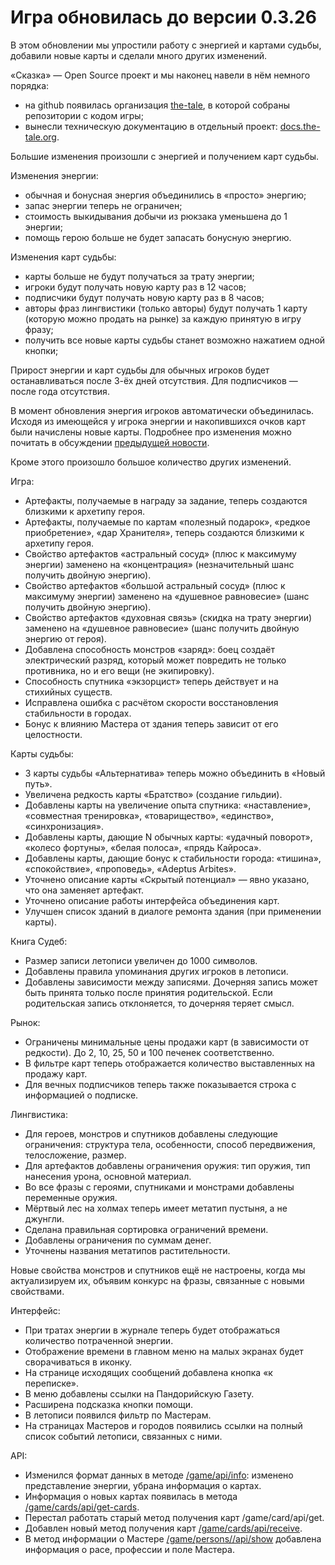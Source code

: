 # Игра обновилась до версии 0.3.26

В этом обновлении мы упростили работу с энергией и картами судьбы, добавили новые карты и сделали много других изменений.

«Сказка» — Open Source проект и мы наконец навели в нём немного порядка:

- на github появилась организация [the-tale](https://github.com/the-tale), в которой собраны репозитории с кодом игры;
- вынесли техническую документацию в отдельный проект: [docs.the-tale.org](http://docs.the-tale.org/ru/stable/).

Большие изменения произошли с энергией и получением карт судьбы.

Изменения энергии:

- обычная и бонусная энергия объединились в «просто» энергию;
- запас энергии теперь не ограничен;
- стоимость выкидывания добычи из рюкзака уменьшена до 1 энергии;
- помощь герою больше не будет запасать бонусную энергию.

Изменения карт судьбы:

- карты больше не будут получаться за трату энергии;
- игроки будут получать новую карту раз в 12 часов;
- подписчики будут получать новую карту раз в 8 часов;
- авторы фраз лингвистики (только авторы) будут получать 1 карту (которую можно продать на рынке) за каждую принятую в игру фразу;
- получить все новые карты судьбы станет возможно нажатием одной кнопки;

Прирост энергии и карт судьбы для обычных игроков будет останавливаться после 3-ёх дней отсутствия. Для подписчиков — после года отсутствия.

В момент обновления энергия игроков автоматически объединилась. Исходя из имеющейся у игрока энергии и накопившихся очков карт были начислены новые карты. Подробнее про изменения можно почитать в обсуждении [предыдущей новости](http://the-tale.org/forum/threads/6731).

Кроме этого произошло большое количество других изменений.

Игра:

- Артефакты, получаемые в награду за задание, теперь создаются близкими к архетипу героя.
- Артефакты, получаемые по картам «полезный подарок», «редкое приобретение», «дар Хранителя», теперь создаются близкими к архетипу героя.
- Свойство артефактов «астральный сосуд» (плюс к максимуму энергии) заменено на «концентрация» (незначительный шанс получить двойную энергию).
- Свойство артефактов «большой астральный сосуд» (плюс к максимуму энергии) заменено на «душевное равновесие» (шанс получить двойную энергию).
- Свойство артефактов «духовная связь» (скидка на трату энергии) заменено на «душевное равновесие» (шанс получить двойную энергию от героя).
- Добавлена способность монстров «заряд»: боец создаёт электрический разряд, который может повредить не только противника, но и его вещи (не экипировку).
- Способность спутника «экзорцист» теперь действует и на стихийных существ.
- Исправлена ошибка с расчётом скорости восстановления стабильности в городах.
- Бонус к влиянию Мастера от здания теперь зависит от его целостности.

Карты судьбы:


- 3 карты судьбы «Альтернатива» теперь можно объединить в «Новый путь».
- Увеличена редкость карты «Братство» (создание гильдии).
- Добавлены карты на увеличение опыта спутника: «наставление», «совместная тренировка», «товарищество», «единство», «синхронизация».
- Добавлены карты, дающие N обычных карты: «удачный поворот», «колесо фортуны», «белая полоса», «прядь Кайроса».
- Добавлены карты, дающие бонус к стабильности города: «тишина», «спокойствие», «проповедь», «Adeptus Arbites».
- Уточнено описание карты «Скрытый потенциал» — явно указано, что она заменяет артефакт.
- Уточнено описание работы интерфейса объединения карт.
- Улучшен список зданий в диалоге ремонта здания (при применении карты).

Книга Судеб:

- Размер записи летописи увеличен до 1000 символов.
- Добавлены правила упоминания других игроков в летописи.
- Добавлены зависимости между записями. Дочерняя запись может быть принята только после принятия родительской. Если родительская запись отклоняется, то дочерняя теряет смысл.

Рынок:

- Ограничены минимальные цены продажи карт (в зависимости от редкости). До 2, 10, 25, 50 и 100 печенек соответственно.
- В фильтре карт теперь отображается количество выставленных на продажу карт.
- Для вечных подписчиков теперь также показывается строка с информацией о подписке.

Лингвистика:

- Для героев, монстров и спутников добавлены следующие ограничения: структура тела, особенности, способ передвижения, телосложение, размер.
- Для артефактов добавлены ограничения оружия: тип оружия, тип нанесения урона, основной материал.
- Во все фразы с героями, спутниками и монстрами добавлены переменные оружия.
- Мёртвый лес на холмах теперь имеет метатип пустыня, а не джунгли.
- Сделана правильная сортировка ограничений времени.
- Добавлены ограничения по суммам денег.
- Уточнены названия метатипов растительности.

Новые свойства монстров и спутников ещё не настроены, когда мы актуализируем их, объявим конкурс на фразы, связанные с новыми свойствами.

Интерфейс:

- При тратах энергии в журнале теперь будет отображаться количество потраченной энергии.
- Отображение времени в главном меню на малых экранах будет сворачиваться в иконку.
- На странице исходящих сообщений добавлена кнопка «к переписке».
- В меню добавлены ссылки на Пандорийскую Газету.
- Расширена подсказка кнопки помощи.
- В летописи появился фильтр по Мастерам.
- На страницах Мастеров и городов появились ссылки на полный список событий летописи, связанных с ними.

API:

- Изменился формат данных в методе [/game/api/info](http://docs.the-tale.org/ru/0.3.26/external_api/methods.html#id9): изменено представление энергии, убрана информация о картах.
- Информация о новых картах появилась в метода [/game/cards/api/get-cards](http://docs.the-tale.org/ru/0.3.26/external_api/methods.html#id16).
- Перестал работать старый метод получения карт /game/card/api/get.
- Добавлен новый метод получения карт [/game/cards/api/receive](http://docs.the-tale.org/ru/0.3.26/external_api/methods.html#id13).
- В метод информации о Мастере [/game/persons/<person>/api/show](http://docs.the-tale.org/ru/0.3.26/external_api/methods.html#id21) добавлена информация о расе, профессии и поле Мастера.

